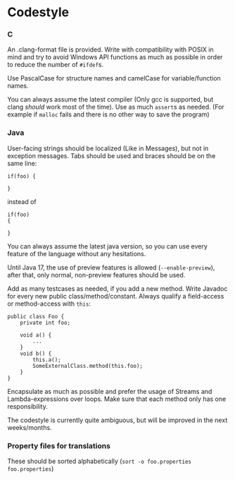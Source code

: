 # Codestyle

### C

An .clang-format file is provided. Write with compatibility with POSIX in mind and try to avoid Windows API functions as
much as possible in order to reduce the number of `#ifdef`s.

Use PascalCase for structure names and camelCase for variable/function names.

You can always assume the latest compiler (Only gcc is supported, but clang *should* work most of the time). Use as
much `assert`s as needed. (For example if `malloc` fails and there is no other way to save the program)

### Java

User-facing strings should be localized (Like in Messages), but not in exception messages. Tabs should be used and
braces should be on the same line:

```
if(foo) {

}
```

instead of

```
if(foo)
{

}
```

You can always assume the latest java version, so you can use every feature of the language without any hesitations.

Until Java 17, the use of preview features is allowed (`--enable-preview`), after that, only normal, non-preview
features should be used.

Add as many testcases as needed, if you add a new method. Write Javadoc for every new public class/method/constant.
Always qualify a field-access or method-access with `this`:

```
public class Foo {
	private int foo;

	void a() {
		...
	}
	void b() {
		this.a();
		SomeExternalClass.method(this.foo);
	}
}
```

Encapsulate as much as possible and prefer the usage of Streams and Lambda-expressions over loops. Make sure that each
method only has one responsibility.

The codestyle is currently quite ambiguous, but will be improved in the next weeks/months.
### Property files for translations

These should be sorted alphabetically (`sort -o foo.properties foo.properties`)
